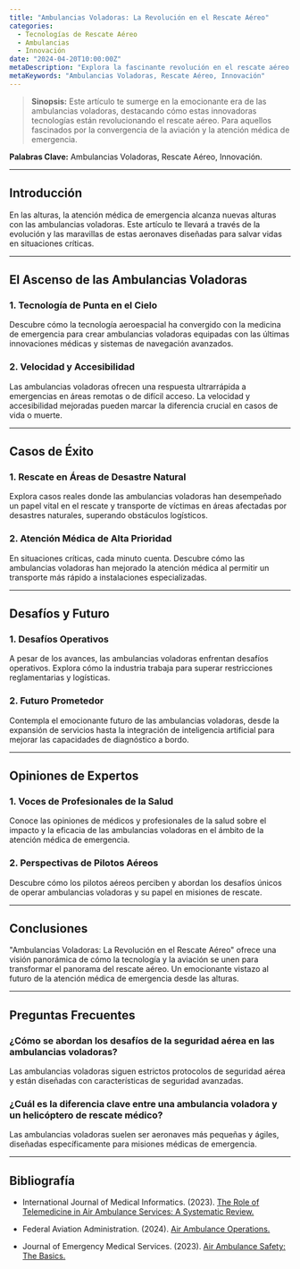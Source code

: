```yaml
---
title: "Ambulancias Voladoras: La Revolución en el Rescate Aéreo"
categories:
  - Tecnologías de Rescate Aéreo
  - Ambulancias
  - Innovación
date: "2024-04-20T10:00:00Z"
metaDescription: "Explora la fascinante revolución en el rescate aéreo con las ambulancias voladoras. Dirigido a entusiastas de la innovación y tecnologías de rescate."
metaKeywords: "Ambulancias Voladoras, Rescate Aéreo, Innovación"
---
```


> **Sinopsis:** Este artículo te sumerge en la emocionante era de las ambulancias voladoras, destacando cómo estas innovadoras tecnologías están revolucionando el rescate aéreo. Para aquellos fascinados por la convergencia de la aviación y la atención médica de emergencia.

**Palabras Clave:** Ambulancias Voladoras, Rescate Aéreo, Innovación.

---

## Introducción

En las alturas, la atención médica de emergencia alcanza nuevas alturas con las ambulancias voladoras. Este artículo te llevará a través de la evolución y las maravillas de estas aeronaves diseñadas para salvar vidas en situaciones críticas.

---

## El Ascenso de las Ambulancias Voladoras

### **1. Tecnología de Punta en el Cielo**

Descubre cómo la tecnología aeroespacial ha convergido con la medicina de emergencia para crear ambulancias voladoras equipadas con las últimas innovaciones médicas y sistemas de navegación avanzados.

### **2. Velocidad y Accesibilidad**

Las ambulancias voladoras ofrecen una respuesta ultrarrápida a emergencias en áreas remotas o de difícil acceso. La velocidad y accesibilidad mejoradas pueden marcar la diferencia crucial en casos de vida o muerte.

---

## Casos de Éxito

### **1. Rescate en Áreas de Desastre Natural**

Explora casos reales donde las ambulancias voladoras han desempeñado un papel vital en el rescate y transporte de víctimas en áreas afectadas por desastres naturales, superando obstáculos logísticos.

### **2. Atención Médica de Alta Prioridad**

En situaciones críticas, cada minuto cuenta. Descubre cómo las ambulancias voladoras han mejorado la atención médica al permitir un transporte más rápido a instalaciones especializadas.

---

## Desafíos y Futuro

### **1. Desafíos Operativos**

A pesar de los avances, las ambulancias voladoras enfrentan desafíos operativos. Explora cómo la industria trabaja para superar restricciones reglamentarias y logísticas.

### **2. Futuro Prometedor**

Contempla el emocionante futuro de las ambulancias voladoras, desde la expansión de servicios hasta la integración de inteligencia artificial para mejorar las capacidades de diagnóstico a bordo.

---

## Opiniones de Expertos

### **1. Voces de Profesionales de la Salud**

Conoce las opiniones de médicos y profesionales de la salud sobre el impacto y la eficacia de las ambulancias voladoras en el ámbito de la atención médica de emergencia.

### **2. Perspectivas de Pilotos Aéreos**

Descubre cómo los pilotos aéreos perciben y abordan los desafíos únicos de operar ambulancias voladoras y su papel en misiones de rescate.

---

## Conclusiones

"Ambulancias Voladoras: La Revolución en el Rescate Aéreo" ofrece una visión panorámica de cómo la tecnología y la aviación se unen para transformar el panorama del rescate aéreo. Un emocionante vistazo al futuro de la atención médica de emergencia desde las alturas.

---

## Preguntas Frecuentes

### ¿Cómo se abordan los desafíos de la seguridad aérea en las ambulancias voladoras?

Las ambulancias voladoras siguen estrictos protocolos de seguridad aérea y están diseñadas con características de seguridad avanzadas.

### ¿Cuál es la diferencia clave entre una ambulancia voladora y un helicóptero de rescate médico?

Las ambulancias voladoras suelen ser aeronaves más pequeñas y ágiles, diseñadas específicamente para misiones médicas de emergencia.

---

## Bibliografía

- International Journal of Medical Informatics. (2023). [The Role of Telemedicine in Air Ambulance Services: A Systematic Review.](https://www.sciencedirect.com/science/article/abs/pii/S138650562030001X)

- Federal Aviation Administration. (2024). [Air Ambulance Operations.](https://www.faa.gov/licenses_certificates/airmen_certification/airmen_services/air_ambulance/)

- Journal of Emergency Medical Services. (2023). [Air Ambulance Safety: The Basics.](https://www.jems.com/2015/07/13/air-ambulance-safety-the-basics/)
